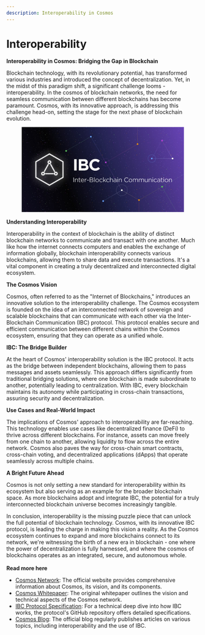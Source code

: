 ```yaml
---
description: Interoperability in Cosmos
---
```


# Interoperability

**Interoperability in Cosmos: Bridging the Gap in Blockchain**

Blockchain technology, with its revolutionary potential, has transformed various industries and introduced the concept of decentralization. Yet, in the midst of this paradigm shift, a significant challenge looms - interoperability. In the cosmos of blockchain networks, the need for seamless communication between different blockchains has become paramount. Cosmos, with its innovative approach, is addressing this challenge head-on, setting the stage for the next phase of blockchain evolution.

<figure><img src="../../.gitbook/assets/0_k9LLOgCpRMYunEKx.png" alt=""><figcaption></figcaption></figure>

**Understanding Interoperability**

Interoperability in the context of blockchain is the ability of distinct blockchain networks to communicate and transact with one another. Much like how the internet connects computers and enables the exchange of information globally, blockchain interoperability connects various blockchains, allowing them to share data and execute transactions. It's a vital component in creating a truly decentralized and interconnected digital ecosystem.

**The Cosmos Vision**

Cosmos, often referred to as the "Internet of Blockchains," introduces an innovative solution to the interoperability challenge. The Cosmos ecosystem is founded on the idea of an interconnected network of sovereign and scalable blockchains that can communicate with each other via the Inter-Blockchain Communication (IBC) protocol. This protocol enables secure and efficient communication between different chains within the Cosmos ecosystem, ensuring that they can operate as a unified whole.

**IBC: The Bridge Builder**

At the heart of Cosmos' interoperability solution is the IBC protocol. It acts as the bridge between independent blockchains, allowing them to pass messages and assets seamlessly. This approach differs significantly from traditional bridging solutions, where one blockchain is made subordinate to another, potentially leading to centralization. With IBC, every blockchain maintains its autonomy while participating in cross-chain transactions, assuring security and decentralization.

**Use Cases and Real-World Impact**

The implications of Cosmos' approach to interoperability are far-reaching. This technology enables use cases like decentralized finance (DeFi) to thrive across different blockchains. For instance, assets can move freely from one chain to another, allowing liquidity to flow across the entire network. Cosmos also paves the way for cross-chain smart contracts, cross-chain voting, and decentralized applications (dApps) that operate seamlessly across multiple chains.

**A Bright Future Ahead**

Cosmos is not only setting a new standard for interoperability within its ecosystem but also serving as an example for the broader blockchain space. As more blockchains adopt and integrate IBC, the potential for a truly interconnected blockchain universe becomes increasingly tangible.

In conclusion, interoperability is the missing puzzle piece that can unlock the full potential of blockchain technology. Cosmos, with its innovative IBC protocol, is leading the charge in making this vision a reality. As the Cosmos ecosystem continues to expand and more blockchains connect to its network, we're witnessing the birth of a new era in blockchain - one where the power of decentralization is fully harnessed, and where the cosmos of blockchains operates as an integrated, secure, and autonomous whole.\
\
**Read more here**&#x20;

* [Cosmos Network](https://cosmos.network/): The official website provides comprehensive information about Cosmos, its vision, and its components.
* [Cosmos Whitepaper](https://cosmos.network/resources/whitepaper): The original whitepaper outlines the vision and technical aspects of the Cosmos network.
* [IBC Protocol Specification](https://github.com/cosmos/ibc): For a technical deep dive into how IBC works, the protocol's GitHub repository offers detailed specifications.
* [Cosmos Blog](https://blog.cosmos.network/): The official blog regularly publishes articles on various topics, including interoperability and the use of IBC.
